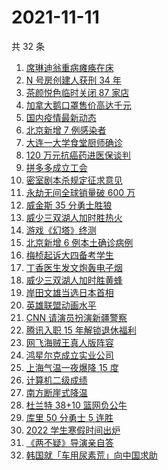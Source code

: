 # 2021-11-11

共 32 条

<!-- BEGIN -->
<!-- 最后更新时间 Thu Nov 11 2021 17:13:34 GMT+0800 (China Standard Time) -->

1. [席琳迪翁重病瘫痪在床](https://www.zhihu.com/search?q=席琳迪翁)
1. [N 号房创建人获刑 34 年](https://www.zhihu.com/search?q=n号房)
1. [茶颜悦色临时关闭 87 家店](https://www.zhihu.com/search?q=茶颜悦色)
1. [加拿大鹅口罩售价高达千元](https://www.zhihu.com/search?q=加拿大鹅)
1. [国内疫情最新动态](https://www.zhihu.com/search?q=疫情)
1. [北京新增 7 例感染者](https://www.zhihu.com/search?q=北京疫情)
1. [大连一大学食堂厨师确诊](https://www.zhihu.com/search?q=大连疫情)
1. [120 万元抗癌药进医保谈判](https://www.zhihu.com/search?q=医保谈判)
1. [拼多多成立工会](https://www.zhihu.com/search?q=拼多多)
1. [密室剧本杀规定征求意见](https://www.zhihu.com/search?q=剧本杀)
1. [永劫无间全球销量破 600 万](https://www.zhihu.com/search?q=永劫无间)
1. [威金斯 35 分勇士胜狼](https://www.zhihu.com/search?q=勇士)
1. [威少三双湖人加时胜热火](https://www.zhihu.com/search?q=湖人)
1. [游戏《幻塔》终测](https://www.zhihu.com/search?q=幻塔)
1. [北京新增 6 例本土确诊病例](https://www.zhihu.com/search?q=北京疫情)
1. [梅桢起诉大四备考学生](https://www.zhihu.com/search?q=梅桢)
1. [丁香医生发文炮轰电子烟](https://www.zhihu.com/search?q=丁香医生)
1. [威少三双湖人加时胜黄蜂](https://www.zhihu.com/search?q=湖人)
1. [岸田文雄当选日本首相](https://www.zhihu.com/search?q=岸田文雄)
1. [英雄联盟动画水平](https://www.zhihu.com/search?q=英雄联盟双城之战)
1. [CNN 请演员扮演新疆警察](https://www.zhihu.com/search?q=cnn)
1. [腾讯入职 15 年解锁退休福利](https://www.zhihu.com/search?q=腾讯退休)
1. [网飞海贼王真人版阵容](https://www.zhihu.com/search?q=海贼王)
1. [鸿星尔克成立实业公司](https://www.zhihu.com/search?q=鸿星尔克)
1. [上海气温一夜爆降 15 度](https://www.zhihu.com/search?q=上海降温)
1. [计算机二级成绩](https://www.zhihu.com/search?q=计算机二级)
1. [南方断崖式降温](https://www.zhihu.com/search?q=南方降温)
1. [杜兰特 38+10 篮网负公牛](https://www.zhihu.com/search?q=篮网)
1. [库里 50 分勇士 5 连胜](https://www.zhihu.com/search?q=勇士)
1. [2022 学生寒假时间出炉](https://www.zhihu.com/search?q=寒假时间)
1. [《两不疑》导演亲自答](https://www.zhihu.com/search?q=两不疑)
1. [韩国就「车用尿素荒」向中国求助](https://www.zhihu.com/search?q=韩国求助)

<!-- END -->
